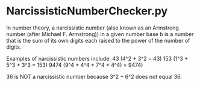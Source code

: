 # NarcissisticNumberChecker.py

In number theory, a narcissistic number (also known as an Armstrong
number (after Michael F. Armstrong)) in a given number base b is
a number that is the sum of its own digits each raised to the power of the number of digits.

Examples of narcissistic numbers include:
43 (4^2 + 3^2 = 43)
153 (1^3 + 5^3 + 3^3 = 153)
9474 (9^4 + 4^4 + 7^4 + 4^4) = 9474)

36 is NOT a narcissistic number because 3^2 + 6^2 does not equal 36.
